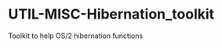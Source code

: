 UTIL-MISC-Hibernation_toolkit
=============================

Toolkit to help OS/2 hibernation functions
